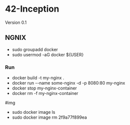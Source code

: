 # 42-Inception

Version 0.1

## NGNIX
- sudo groupadd docker
- sudo usermod -aG docker ${USER}
### Run 
- docker build -t my-nginx .
- docker run --name some-nginx -d -p 8080:80 my-nginx
- docker stop my-nginx-container
- docker rm -f my-nginx-container


#img
- sudo docker image ls
- sudo  docker image rm 2f9a77f899ea
